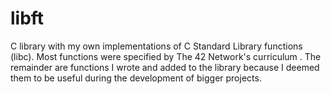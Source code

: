 # libft
C library with my own implementations of C Standard Library functions (libc). Most functions were specified by The 42 Network's curriculum
. The remainder are functions I wrote and added to the library because I deemed them to be useful during the development of bigger projects.
